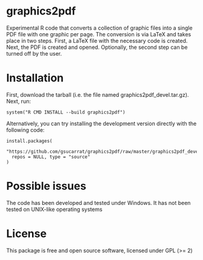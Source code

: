 # graphics2pdf
Experimental R code that converts a collection of graphic files into a single PDF file with one graphic per page. The conversion is via LaTeX and takes place in two steps. First, a LaTeX file with the necessary code is created. Next, the PDF is created and opened. Optionally, the second step can be turned off by the user.

# Installation
First, download the tarball (i.e. the file named graphics2pdf_devel.tar.gz). Next, run:

    system("R CMD INSTALL --build graphics2pdf")

Alternatively, you can try installing the development version directly with the following code:

    install.packages(
      "https://github.com/gsucarrat/graphics2pdf/raw/master/graphics2pdf_devel.tar.gz",
      repos = NULL, type = "source"
    )

# Possible issues
The code has been developed and tested under Windows. It has not been tested on UNIX-like operating systems

# License
This package is free and open source software, licensed under GPL (>= 2)

